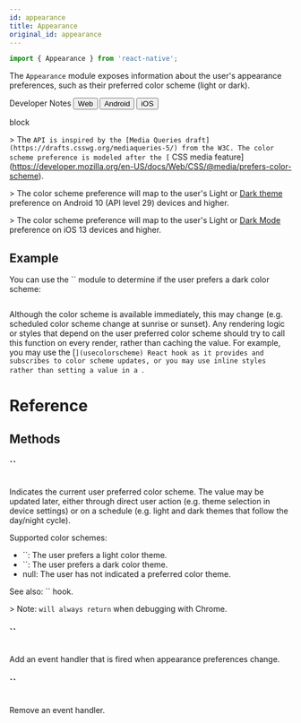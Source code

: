 ```yaml
---
id: appearance
title: Appearance
original_id: appearance
---
```


```jsx
import { Appearance } from 'react-native';
```

The `Appearance` module exposes information about the user's appearance preferences, such as their preferred color scheme (light or dark).

<div className="toggler">
  <span>Developer Notes</span>
  <span role="tablist" className="toggle-devNotes">
    <button role="tab" className="button-webNote" onClick="displayTabs('devNotes', 'webNote')">Web</button>
    <button role="tab" className="button-androidNote" onClick="displayTabs('devNotes', 'androidNote')">Android</button>
    <button role="tab" className="button-iosNote" onClick="displayTabs('devNotes', 'iosNote')">iOS</button>
  </span>
</div>

block

&gt; The `API is inspired by the [Media Queries draft](https://drafts.csswg.org/mediaqueries-5/) from the W3C. The color scheme preference is modeled after the [` CSS media feature](https://developer.mozilla.org/en-US/docs/Web/CSS/@media/prefers-color-scheme).

&gt; The color scheme preference will map to the user's Light or [Dark theme](https://developer.android.com/guide/topics/ui/look-and-feel/darktheme) preference on Android 10 (API level 29) devices and higher.

&gt; The color scheme preference will map to the user's Light or [Dark Mode](https://developer.apple.com/design/human-interface-guidelines/ios/visual-design/dark-mode/) preference on iOS 13 devices and higher.

## Example

You can use the `` module to determine if the user prefers a dark color scheme:

```jsx
```

Although the color scheme is available immediately, this may change (e.g. scheduled color scheme change at sunrise or sunset). Any rendering logic or styles that depend on the user preferred color scheme should try to call this function on every render, rather than caching the value. For example, you may use the [``](usecolorscheme) React hook as it provides and subscribes to color scheme updates, or you may use inline styles rather than setting a value in a ``.

# Reference

## Methods

### ``

```jsx
```

Indicates the current user preferred color scheme. The value may be updated later, either through direct user action (e.g. theme selection in device settings) or on a schedule (e.g. light and dark themes that follow the day/night cycle).

Supported color schemes:

- ``: The user prefers a light color theme.
- ``: The user prefers a dark color theme.
- null: The user has not indicated a preferred color theme.

See also: `` hook.

&gt; Note: `will always return` when debugging with Chrome.

### ``

```jsx
```

Add an event handler that is fired when appearance preferences change.

### ``

```jsx
```

Remove an event handler.
